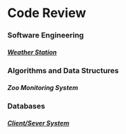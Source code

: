 # Code Review

### Software Engineering
##### [Weather Station](https://youtu.be/36BkNZTMbwE)

### Algorithms and Data Structures
##### Zoo Monitoring System

### Databases
##### [Client/Sever System](https://youtu.be/O8qtIzCsC0w)
